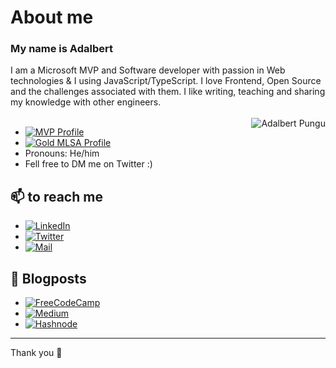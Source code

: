 # About me 

<!-- <h1 align="left" id="adalbertpungu-title">Hi there 👋🏽</h1> -->
<h3 align="left">My name is Adalbert</h3>
I am a Microsoft MVP and Software developer with passion in Web technologies & I using JavaScript/TypeScript. I love Frontend, Open Source and the challenges associated with them. I like writing, teaching and sharing my knowledge with other engineers.
<br><br>

<a href="#adalbertpungu-title">
  <img src="https://github-readme-stats.vercel.app/api?username=AdalbertPungu&show_icons=true&theme=react&count_private=true&include_all_commits=true" alt="Adalbert Pungu" align="right" />
</a>

- [![MVP Profile](https://img.shields.io/badge/Micosoft_MVP-Windows%20Insider%20🏆-blue?style=flat&logo=microsoft)](https://www.microsoft.com/en-us/windowsinsider/mvps/adalbert-pungu) &nbsp;
- [![Gold MLSA Profile](https://img.shields.io/badge/Gold-Microsoft%20Student%20Ambassador🏆-blue?style=flat&logo=microsoft)](https://studentambassadors.microsoft.com/en-US/studentambassadors/profile/070f61e0-5321-426d-93eb-bd3de87a4ae5) &nbsp;
- Pronouns: He/him
- Fell free to DM me on Twitter :)

## 📫 to reach me

<p align="left">

- <a href="https://www.linkedin.com/in/AdalbertPungu/"><img alt="LinkedIn" src="https://img.shields.io/badge/LinkedIn-AdalbertPungu-blue?style=flat-square&logo=linkedin"></a>
- <a href="https://twitter.com/AdalbertPungu"><img alt="Twitter" src="https://img.shields.io/badge/Twitter-AdalbertPungu-blue?style=flat-square&logo=twitter"></a>
- <a href="mailto:adalbertpungu@gmail.com"><img alt="Mail" src="https://img.shields.io/badge/Email-AdalbertPungu-blue?style=flat-square"></a>
</p>

## 📙 Blogposts

- <a href="https://www.freecodecamp.org/news/author/adalbertpungu"><img alt="FreeCodeCamp" src="https://img.shields.io/badge/FreeCodeCamp-AdalbertPungu-blue?style=flat-square&logo=FreeCodeCamp"></a>
- <a href="https://adalbertpungu.medium.com/"><img alt="Medium" src="https://img.shields.io/badge/Medium-AdalbertPungu-black?style=flat-square&logo=Medium"></a> 
- <a href="https://adalbertpungu.hashnode.dev/"><img alt="Hashnode" src="https://img.shields.io/badge/Hashnode-AdalbertPungu-blue?style=flat-square&logo=Hashnode"></a>

<hr>

Thank you 🙏
